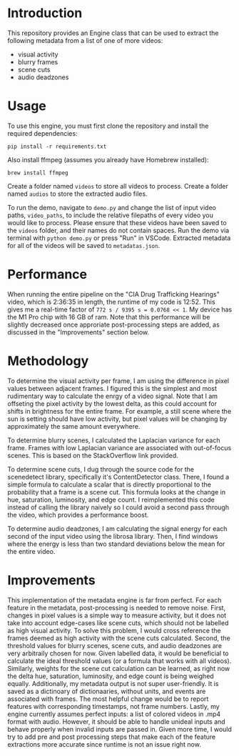 # Introduction

This repository provides an Engine class that can be used to extract the following metadata from a list of one of more videos:
- visual activity
- blurry frames
- scene cuts
- audio deadzones

# Usage

To use this engine, you must first clone the repository and install the required dependencies:

```
pip install -r requirements.txt
```

Also install ffmpeg (assumes you already have Homebrew installed):
```
brew install ffmpeg
```

Create a folder named `videos` to store all videos to process. Create a folder named `audios` to store the extracted audio files.

To run the demo, navigate to `demo.py` and change the list of input video paths, `video_paths`, to include the relative filepaths of every video you would like to process. Please ensure that these videos have been saved to the `videos` folder, and their names do not contain spaces. Run the demo via terminal with `python demo.py` or press "Run" in VSCode. Extracted metadata for all of the videos will be saved to `metadatas.json`.

# Performance
When running the entire pipeline on the "CIA Drug Trafficking Hearings" video, which is 2:36:35 in length, the runtime of my code is 12:52. This gives me a real-time factor of `772 s / 9395 s = 0.0768 << 1`. My device has the M1 Pro chip with 16 GB of ram. Note that this performance will be slightly decreased once approriate post-processing steps are added, as discussed in the "Improvements" section below.

# Methodology
To determine the visual activity per frame, I am using the difference in pixel values between adjacent frames. I figured this is the simplest and most rudimentary way to calculate the enrgy of a video signal. Note that I am offseting the pixel activity by the lowest delta, as this could account for shifts in brightness for the entire frame. For example, a still scene where the sun is setting should have low activity, but pixel values will be changing by approximately the same amount everywhere.

To determine blurry scenes, I calculated the Laplacian variance for each frame. Frames with low Laplacian variance are associated with out-of-focus scenes. This is based on the StackOverflow link provided.

To determine scene cuts, I dug through the source code for the scenedetect library, specifically it's ContentDetector class. There, I found a simple formula to calculate a scalar that is directly proportional to the probability that a frame is a scene cut. This formula looks at the change in hue, saturation, luminosity, and edge count. I reimplemented this code instead of calling the library naively so I could avoid a second pass through the video, which provides a performance boost.

To determine audio deadzones, I am calculating the signal energy for each second of the input video using the librosa library. Then, I find windows where the energy is less than two standard deviations below the mean for the entire video.

# Improvements
This implementation of the metadata engine is far from perfect. For each feature in the metadata, post-processing is needed to remove noise. First, changes in pixel values is a simple way to measure activity, but it does not take into account edge-cases like scene cuts, which should not be labelled as high visual activity. To solve this problem, I would cross reference the frames deemed as high activity with the scene cuts calculated. Second, the threshold values for blurry scenes, scene cuts, and audio deadzones are very arbitraily chosen for now. Given labelled data, it would be beneficial to calculate the ideal threshold values (or a formula that works with all videos). Similarly, weights for the scene cut calculation can be learned, as right now the delta hue, saturation, luminosity, and edge count is being weighed equally. Additionally, my metadata output is not super user-friendly. It is saved as a dictinoary of dictionaaries, without units, and events are associated with frames. The most helpful change  would be to report features with corresponding timestamps, not frame numbers. Lastly, my engine currently assumes perfect inputs: a list of colored videos in .mp4 format with audio. However, it should be able to handle unideal inputs and behave properly when invalid inputs are passed in. Given more time, I would try to add pre and post processing steps that make each of the feature extractions more accurate since runtime is not an issue right now. 


